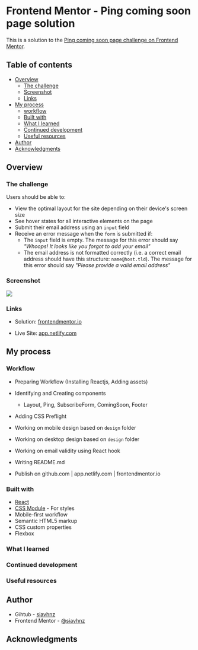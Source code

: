 # Frontend Mentor - Ping coming soon page solution

This is a solution to the [Ping coming soon page challenge on Frontend Mentor](https://www.frontendmentor.io/challenges/ping-single-column-coming-soon-page-5cadd051fec04111f7b848da). 

## Table of contents

- [Overview](#overview)
  - [The challenge](#the-challenge)
  - [Screenshot](#screenshot)
  - [Links](#links)
- [My process](#my-process)
  - [workflow](#workflow)
  - [Built with](#built-with)
  - [What I learned](#what-i-learned)
  - [Continued development](#continued-development)
  - [Useful resources](#useful-resources)
- [Author](#author)
- [Acknowledgments](#acknowledgments)

## Overview

### The challenge

Users should be able to:

- View the optimal layout for the site depending on their device's screen size
- See hover states for all interactive elements on the page
- Submit their email address using an `input` field
- Receive an error message when the `form` is submitted if:
	- The `input` field is empty. The message for this error should say *"Whoops! It looks like you forgot to add your email"*
	- The email address is not formatted correctly (i.e. a correct email address should have this structure: `name@host.tld`). The message for this error should say *"Please provide a valid email address"*

### Screenshot

![](./screenshot.jpg)

### Links

- Solution: [frontendmentor.io](https://your-solution-url.com)

- Live Site: [app.netlify.com](https://your-live-site-url.com)


## My process

### Workflow

- Preparing Workflow (Installing Reactjs, Adding assets)

- Identifying and Creating components
    - Layout, Ping, SubscribeForm, ComingSoon, Footer

- Adding CSS Preflight

- Working on mobile design based on `design` folder

- Working on desktop design based on `design` folder

- Working on email validity using React hook

- Writing README.md

- Publish on github.com | app.netlify.com | frontendmentor.io

### Built with

- [React](https://reactjs.org/)
- [CSS Module](https://create-react-app.dev/docs/adding-a-css-modules-stylesheet) - For styles
- Mobile-first workflow
- Semantic HTML5 markup
- CSS custom properties
- Flexbox

### What I learned



### Continued development


### Useful resources

## Author

- Gihtub - [siavhnz](https://github.com/siavhnz)
- Frontend Mentor - [@siavhnz](https://www.frontendmentor.io/profile/siavhnz)

## Acknowledgments
